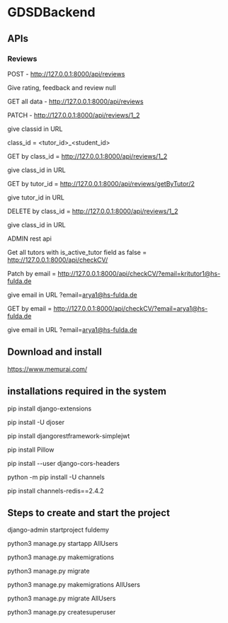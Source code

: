 # GDSDBackend

## APIs

### Reviews

POST - http://127.0.0.1:8000/api/reviews

  Give rating, feedback and review null
  

GET all data - http://127.0.0.1:8000/api/reviews


PATCH - http://127.0.0.1:8000/api/reviews/1_2

  give classid in URL

  class_id = <tutor_id>_<student_id>
  

GET by class_id = http://127.0.0.1:8000/api/reviews/1_2
	
  give class_id in URL
  

GET by tutor_id = http://127.0.0.1:8000/api/reviews/getByTutor/2

  give tutor_id in URL
  

DELETE by class_id = http://127.0.0.1:8000/api/reviews/1_2

  give class_id in URL
  
  ADMIN rest api

Get all tutors with is_active_tutor field as false = http://127.0.0.1:8000/api/checkCV/

Patch by email = http://127.0.0.1:8000/api/checkCV/?email=kritutor1@hs-fulda.de

give email in URL ?email=arya1@hs-fulda.de

GET by email = http://127.0.0.1:8000/api/checkCV/?email=arya1@hs-fulda.de

give email in URL ?email=arya1@hs-fulda.de


## Download and install
https://www.memurai.com/

## installations required in the system

pip install django-extensions

pip install -U djoser

pip install djangorestframework-simplejwt

pip install Pillow

pip install --user django-cors-headers

python -m pip install -U channels

pip install channels-redis==2.4.2


## Steps to create and start the project

django-admin startproject fuldemy

python3 manage.py startapp AllUsers	

python3 manage.py makemigrations

python3 manage.py migrate

python3 manage.py makemigrations AllUsers

python3 manage.py migrate AllUsers

python3 manage.py createsuperuser


